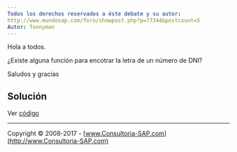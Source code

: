 ```yaml
---
Todos los derechos reservados a éste debate y su autor:
http://www.mundosap.com/foro/showpost.php?p=77344&postcount=5
Autor: Tonnyman
---
```


Hola a todos.

¿Existe alguna función para encotrar la letra de un número de DNI?

Saludos y gracias

## Solución

Ver [código](https://github.com/SidVal/ABAP/blob/master/letras-dni/letras-dni.abap)


***

Copyright © 2008-2017 - [www.Consultoria-SAP.com](http://www.Consultoria-SAP.com)

